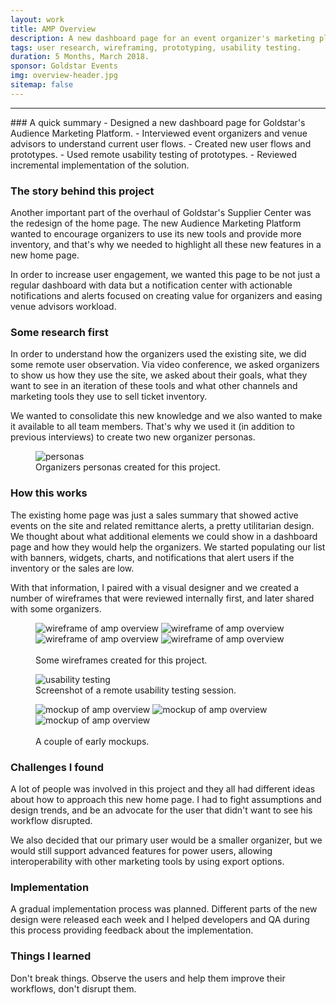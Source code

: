 ```yaml
---
layout: work
title: AMP Overview
description: A new dashboard page for an event organizer's marketing platform.
tags: user research, wireframing, prototyping, usability testing.
duration: 5 Months, March 2018.
sponsor: Goldstar Events
img: overview-header.jpg
sitemap: false
---
```

<script src="/flickity.js"></script>
<hr>
###  A quick summary
- Designed a new dashboard page for Goldstar's Audience Marketing Platform.
- Interviewed event organizers and venue advisors to understand current user flows.
- Created new user flows and prototypes.
- Used remote usability testing of prototypes.
- Reviewed incremental implementation of the solution.

### The story behind this project
Another important part of the overhaul of Goldstar's Supplier Center was the redesign of the home page. The new Audience Marketing Platform wanted to encourage organizers to use its new tools and provide more inventory, and that's why we needed to highlight all these new features in a new home page.

In order to increase user engagement, we wanted this page to be not just a regular dashboard with data but a notification center with actionable notifications and alerts focused on creating value for organizers and easing venue advisors workload.

### Some research first
In order to understand how the organizers used the existing site, we did some remote user observation. Via video conference, we asked organizers to show us how they use the site, we asked about their goals, what they want to see in an iteration of these tools and what other channels and marketing tools they use to sell ticket inventory.

We wanted to consolidate this new knowledge and we also wanted to make it available to all team members. That's why we used it (in addition to previous interviews) to create two new organizer personas.

<figure><img src="/images/overview-personas.jpg" alt="personas"><figcaption>Organizers personas created for this project.</figcaption></figure>

### How this works
The existing home page was just a sales summary that showed active events on the site and related remittance alerts, a pretty utilitarian design. We thought about what additional elements we could show in a dashboard page and how they would help the organizers. We started populating our list with banners, widgets, charts, and notifications that alert users if the inventory or the sales are low.

With that information, I paired with a visual designer and we created a number of wireframes that were reviewed internally first, and later shared with some organizers.

<figure>
  <div class="carousel" data-flickity='{ "imagesLoaded": true, "percentPosition": false }'>
    <img src="/images/amp_overview_wire1.png" alt="wireframe of amp overview">
    <img src="/images/amp_overview_wire2.png" alt="wireframe of amp overview">
    <img src="/images/amp_overview_wire3.png" alt="wireframe of amp overview">
    <img src="/images/amp_overview_wire4.png" alt="wireframe of amp overview">
  </div>
  <br>
  <figcaption>Some wireframes created for this project.</figcaption>
</figure>

<figure><img src="/images/overview-test.jpg" alt="usability testing"><figcaption>Screenshot of a remote usability testing session.</figcaption></figure>

<figure>
  <div class="carousel" data-flickity='{ "imagesLoaded": true, "percentPosition": false }'>
    <img src="/images/amp_overview_mock1.png" alt="mockup of amp overview">
    <img src="/images/amp_overview_mock2.png" alt="mockup of amp overview">
    <img src="/images/amp_overview_mock3.png" alt="mockup of amp overview">
  </div>
  <br>
  <figcaption>A couple of early mockups.</figcaption>
</figure>

### Challenges I found
A lot of people was involved in this project and they all had different ideas about how to approach this new home page. I had to fight assumptions and design trends, and be an advocate for the user that didn't want to see his workflow disrupted.

We also decided that our primary user would be a smaller organizer, but we would still support advanced features for power users, allowing interoperability with other marketing tools by using export options.

### Implementation
A gradual implementation process was planned. Different parts of the new design were released each week and I helped developers and QA during this process providing feedback about the implementation.

### Things I learned
Don't break things. Observe the users and help them improve their workflows, don't disrupt them.
